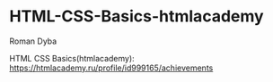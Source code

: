 # HTML-CSS-Basics-htmlacademy

Roman Dyba

HTML CSS Basics(htmlacademy): https://htmlacademy.ru/profile/id999165/achievements
